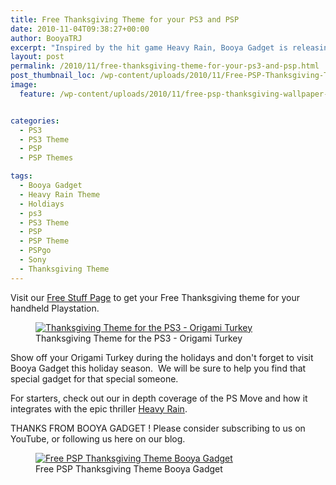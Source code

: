 ```yaml
---
title: Free Thanksgiving Theme for your PS3 and PSP
date: 2010-11-04T09:38:27+00:00
author: BooyaTRJ
excerpt: "Inspired by the hit game Heavy Rain, Booya Gadget is releasing a Theme for both the PS3 and the PSP to celebrate the Thanksgiving Holiday."
layout: post
permalink: /2010/11/free-thanksgiving-theme-for-your-ps3-and-psp.html
post_thumbnail_loc: /wp-content/uploads/2010/11/Free-PSP-Thanksgiving-Theme-Booya-Gadget-thumb.jpg
image:
  feature: /wp-content/uploads/2010/11/free-psp-thanksgiving-wallpaper-Booya-feature.jpg


categories:
  - PS3
  - PS3 Theme
  - PSP
  - PSP Themes

tags:
  - Booya Gadget
  - Heavy Rain Theme
  - Holdiays
  - ps3
  - PS3 Theme
  - PSP
  - PSP Theme
  - PSPgo
  - Sony
  - Thanksgiving Theme
---
```

Visit our [Free Stuff Page](/free-download-stuff) to get your Free Thanksgiving theme for your handheld Playstation.
<figure>
	<a href="{{ site.cdn-url }}/wp-content/uploads/2010/11/free-psp-thanksgiving-wallpaper-Booya.jpg">
    <img src="{{ site.cdn-url }}/wp-content/uploads/2010/11/free-psp-thanksgiving-wallpaper-Booya-640.jpg" 
         alt="Thanksgiving Theme for the PS3 - Origami Turkey" title="Thanksgiving Theme for the PS3 - Origami Turkey"></a>
	<figcaption>Thanksgiving Theme for the PS3 - Origami Turkey</figcaption>
</figure>

Show off your Origami Turkey during the holidays and don't forget to visit Booya Gadget this holiday season.  We will be sure to help you find that special gadget for that special someone.

For starters, check out our in depth coverage of the PS Move and how it integrates with the epic thriller [Heavy Rain](/2010/09/ps3-move-heavy-rain-detailed-hands-on.html).

THANKS FROM BOOYA GADGET ! Please consider subscribing to us on YouTube, or following us here on our blog.

<figure>
	<a href="{{ site.cdn-url }}/wp-content/uploads/2010/11/Free-PSP-Thanksgiving-Theme-Booya-Gadget.jpg">
    <img src="{{ site.cdn-url }}/wp-content/uploads/2010/11/Free-PSP-Thanksgiving-Theme-Booya-Gadget-640.jpg" 
         alt="Free PSP Thanksgiving Theme Booya Gadget" title="Free PSP Thanksgiving Theme Booya Gadget"></a>
	<figcaption>Free PSP Thanksgiving Theme Booya Gadget</figcaption>
</figure>